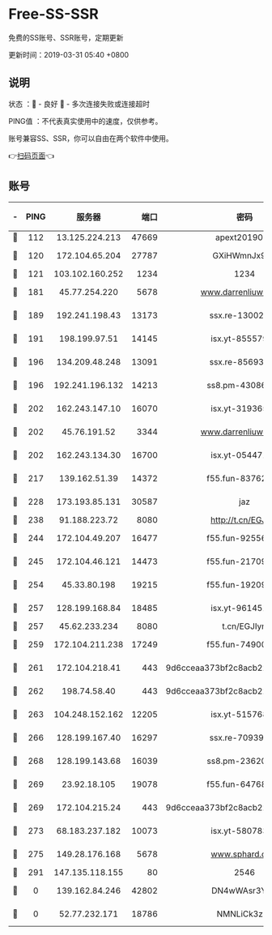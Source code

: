 # Free-SS-SSR

免费的SS账号、SSR账号，定期更新

更新时间：2019-03-31 05:40 +0800

## 说明

状态     ：🙂 - 良好 🙁 - 多次连接失败或连接超时

PING值   ：不代表真实使用中的速度，仅供参考。

账号兼容SS、SSR，你可以自由在两个软件中使用。

👉[扫码页面](https://liesauer.github.io/Free-SS-SSR/)👈

## 账号

|-|PING|服务器|端口|密码|加密方式|区域|
|:----:|:----:|:-----:|-----:|:----:|:----:|:----:|
|🙂|112|13.125.224.213|47669|apext2019001|chacha20|KR|
|🙂|120|172.104.65.204|27787|GXiHWmnJx94S|aes-256-cfb|JP|
|🙂|121|103.102.160.252|1234|1234|rc4-md5|JP|
|🙂|181|45.77.254.220|5678|www.darrenliuwei.com|aes-256-cfb|SG|
|🙂|189|192.241.198.43|13173|ssx.re-13002035|aes-256-cfb|US|
|🙂|191|198.199.97.51|14145|isx.yt-85557924|aes-256-cfb|US|
|🙂|196|134.209.48.248|13091|ssx.re-85693454|aes-256-cfb|US|
|🙂|196|192.241.196.132|14213|ss8.pm-43086364|aes-256-cfb|US|
|🙂|202|162.243.147.10|16070|isx.yt-31936504|aes-256-cfb|US|
|🙂|202|45.76.191.52|3344|www.darrenliuwei.com|aes-256-cfb|JP|
|🙂|202|162.243.134.30|16700|isx.yt-05447189|aes-256-cfb|US|
|🙂|217|139.162.51.39|14372|f55.fun-83762221|aes-256-cfb|SG|
|🙂|228|173.193.85.131|30587|jaz|aes-256-cfb|US|
|🙂|238|91.188.223.72|8080|http://t.cn/EGJIyrl|rc4-md5|RU|
|🙂|244|172.104.49.207|16477|f55.fun-92556550|aes-256-cfb|SG|
|🙂|245|172.104.46.121|14473|f55.fun-21709141|aes-256-cfb|SG|
|🙂|254|45.33.80.198|19215|f55.fun-19209490|aes-256-cfb|US|
|🙂|257|128.199.168.84|18485|isx.yt-96145111|aes-256-cfb|SG|
|🙂|257|45.62.233.234|8080|t.cn/EGJIyrl|rc4-md5|CA|
|🙂|259|172.104.211.238|17249|f55.fun-74900529|aes-256-cfb|US|
|🙂|261|172.104.218.41|443|9d6cceaa373bf2c8acb22e60b6a58be6|aes-256-cfb|US|
|🙂|262|198.74.58.40|443|9d6cceaa373bf2c8acb22e60b6a58be6|aes-256-cfb|US|
|🙂|263|104.248.152.162|12205|isx.yt-51576828|aes-256-cfb|SG|
|🙂|266|128.199.167.40|16297|ssx.re-70939719|aes-256-cfb|SG|
|🙂|268|128.199.143.68|16039|ss8.pm-23620384|aes-256-cfb|SG|
|🙂|269|23.92.18.105|19078|f55.fun-64768572|aes-256-cfb|US|
|🙂|269|172.104.215.24|443|9d6cceaa373bf2c8acb22e60b6a58be6|aes-256-cfb|US|
|🙂|273|68.183.237.182|10073|isx.yt-58078392|aes-256-cfb|SG|
|🙂|275|149.28.176.168|5678|www.sphard.com|aes-256-cfb|AU|
|🙂|291|147.135.118.155|80|2546|chacha20|US|
|🙁|0|139.162.84.246|42802|DN4wWAsr3YZO|aes-256-cfb|JP|
|🙁|0|52.77.232.171|18786|NMNLiCk3zIj1|aes-256-cfb|SG|
